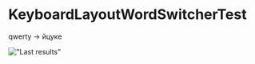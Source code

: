 # KeyboardLayoutWordSwitcherTest

qwerty -> йцуке

!["Last results"](http://c2n.me/3dhWE9z.png "Last results")

